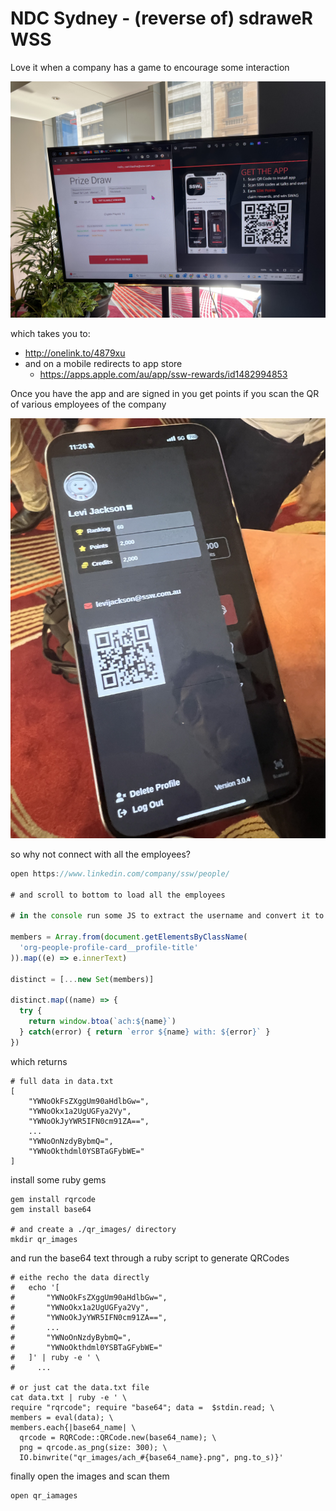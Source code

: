 # NDC Sydney - (reverse of) sdraweR WSS

Love it when a company has a game to encourage some interaction

![get the app QR](
    images/get_the_app.jpg
)

which takes you to:

- http://onelink.to/4879xu
- and on a mobile redirects to app store
    - https://apps.apple.com/au/app/ssw-rewards/id1482994853

Once you have the app and are signed in you get points if you scan the QR of
various employees of the company

![QR of employee](
  images/in_app_user_qr.jpg
)

so why not connect with all the employees?

```javascript
open https://www.linkedin.com/company/ssw/people/

# and scroll to bottom to load all the employees

# in the console run some JS to extract the username and convert it to base64

members = Array.from(document.getElementsByClassName(
  'org-people-profile-card__profile-title'
)).map((e) => e.innerText)

distinct = [...new Set(members)]

distinct.map((name) => {
  try {
    return window.btoa(`ach:${name}`)
  } catch(error) { return `error ${name} with: ${error}` }
})
```

which returns

```
# full data in data.txt
[
    "YWNoOkFsZXggUm90aHdlbGw=",
    "YWNoOkx1a2UgUGFya2Vy",
    "YWNoOkJyYWR5IFN0cm91ZA==",
    ...
    "YWNoOnNzdyBybmQ=",
    "YWNoOkthdml0YSBTaGFybWE="
]
```

install some ruby gems

```
gem install rqrcode
gem install base64

# and create a ./qr_images/ directory
mkdir qr_images
```

and run the base64 text through a ruby script to generate QRCodes

```
# eithe recho the data directly
#   echo '[
#       "YWNoOkFsZXggUm90aHdlbGw=",
#       "YWNoOkx1a2UgUGFya2Vy",
#       "YWNoOkJyYWR5IFN0cm91ZA==",
#       ...
#       "YWNoOnNzdyBybmQ=",
#       "YWNoOkthdml0YSBTaGFybWE="
#   ]' | ruby -e ' \
#     ...

# or just cat the data.txt file
cat data.txt | ruby -e ' \
require "rqrcode"; require "base64"; data =  $stdin.read; \
members = eval(data); \
members.each{|base64_name| \
  qrcode = RQRCode::QRCode.new(base64_name); \
  png = qrcode.as_png(size: 300); \
  IO.binwrite("qr_images/ach_#{base64_name}.png", png.to_s)}'
```

finally open the images and scan them

```
open qr_iamages
```

